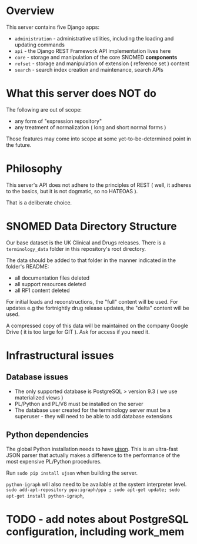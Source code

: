 # Overview
This server contains five Django apps:

 * `administration` - administrative utilities, including the loading and updating commands
 * `api` - the Django REST Framework API implementation lives here
 * `core` - storage and manipulation of the core SNOMED **components**
 * `refset` - storage and manipulation of extension ( reference set ) content
 * `search` - search index creation and maintenance, search APIs

# What this server does **NOT** do
The following are out of scope:
 * any form of "expression repository"
 * any treatment of normalization ( long and short normal forms )

Those features may come into scope at some yet-to-be-determined point in the
future.

# Philosophy
This server's API does not adhere to the principles of REST ( well, it adheres
to the basics, but it is not dogmatic, so no HATEOAS ).

That is a deliberate choice.

# SNOMED Data Directory Structure
Our base dataset is the UK Clinical and Drugs releases. There is a `terminology_data`
folder in this repository's root directory.

The data should be added to that folder in the manner indicated in the folder's README:
 * all documentation files deleted
 * all support resources deleted
 * all RF1 content deleted

For initial loads and reconstructions, the "full" content will be used. For updates e.g the
fortnightly drug release updates, the "delta" content will be used.

A compressed copy of this data will be maintained on the company Google Drive ( it is too large
for GIT ). Ask for access if you need it.

# Infrastructural issues
## Database issues
 * The only supported database is PostgreSQL > version 9.3 ( we use materialized views )
 * PL/Python and PL/V8 must be installed on the server
 * The database user created for the terminology server must be a superuser - they will need to be able to add database extensions

## Python dependencies
The global Python installation needs to have [ujson](https://pypi.python.org/pypi/ujson). This is an ultra-fast JSON
parser that actually makes a difference to the performance of the most expensive PL/Python procedures.

Run `sudo pip install ujson` when building the server.

`python-igraph` will also need to be available at the system interpreter level. `sudo add-apt-repository ppa:igraph/ppa ; sudo apt-get update; sudo apt-get install python-igraph`,

# TODO - add notes about PostgreSQL configuration, including work_mem
